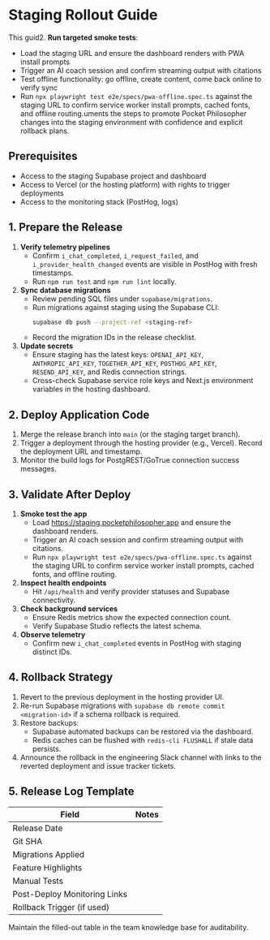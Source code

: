 # Staging Rollout Guide

This guid2. **Run targeted smoke tests**:
   - Load the staging URL and ensure the dashboard renders with PWA install prompts
   - Trigger an AI coach session and confirm streaming output with citations
   - Test offline functionality: go offline, create content, come back online to verify sync
   - Run `npx playwright test e2e/specs/pwa-offline.spec.ts` against the staging URL to confirm service worker install prompts, cached fonts, and offline routing.uments the steps to promote Pocket Philosopher changes into the staging environment with confidence and explicit rollback plans.

## Prerequisites

- Access to the staging Supabase project and dashboard
- Access to Vercel (or the hosting platform) with rights to trigger deployments
- Access to the monitoring stack (PostHog, logs)

## 1. Prepare the Release

1. **Verify telemetry pipelines**
   - Confirm `i_chat_completed`, `i_request_failed`, and `i_provider_health_changed` events are visible in PostHog with fresh timestamps.
   - Run `npm run test` and `npm run lint` locally.
2. **Sync database migrations**
   - Review pending SQL files under `supabase/migrations`.
   - Run migrations against staging using the Supabase CLI:
     ```bash
     supabase db push --project-ref <staging-ref>
     ```
   - Record the migration IDs in the release checklist.
3. **Update secrets**
   - Ensure staging has the latest keys: `OPENAI_API_KEY`, `ANTHROPIC_API_KEY`, `TOGETHER_API_KEY`, `POSTHOG_API_KEY`, `RESEND_API_KEY`, and Redis connection strings.
   - Cross-check Supabase service role keys and Next.js environment variables in the hosting dashboard.

## 2. Deploy Application Code

1. Merge the release branch into `main` (or the staging target branch).
2. Trigger a deployment through the hosting provider (e.g., Vercel). Record the deployment URL and timestamp.
3. Monitor the build logs for PostgREST/GoTrue connection success messages.

## 3. Validate After Deploy

1. **Smoke test the app**
   - Load <https://staging.pocketphilosopher.app> and ensure the dashboard renders.
   - Trigger an AI coach session and confirm streaming output with citations.
   - Run `npx playwright test e2e/specs/pwa-offline.spec.ts` against the staging URL to confirm service worker install prompts,
     cached fonts, and offline routing.
2. **Inspect health endpoints**
   - Hit `/api/health` and verify provider statuses and Supabase connectivity.
3. **Check background services**
   - Ensure Redis metrics show the expected connection count.
   - Verify Supabase Studio reflects the latest schema.
4. **Observe telemetry**
   - Confirm new `i_chat_completed` events in PostHog with staging distinct IDs.

## 4. Rollback Strategy

1. Revert to the previous deployment in the hosting provider UI.
2. Re-run Supabase migrations with `supabase db remote commit <migration-id>` if a schema rollback is required.
3. Restore backups:
   - Supabase automated backups can be restored via the dashboard.
   - Redis caches can be flushed with `redis-cli FLUSHALL` if stale data persists.
4. Announce the rollback in the engineering Slack channel with links to the reverted deployment and issue tracker tickets.

## 5. Release Log Template

| Field | Notes |
| ----- | ----- |
| Release Date | |
| Git SHA | |
| Migrations Applied | |
| Feature Highlights | |
| Manual Tests | |
| Post-Deploy Monitoring Links | |
| Rollback Trigger (if used) | |

Maintain the filled-out table in the team knowledge base for auditability.
